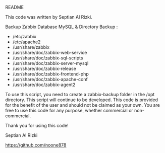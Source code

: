 README

This code was written by Septian Al Rizki.

Backup Zabbix Database MySQL & Directory Backup :
- /etc/zabbix
- /etc/apache2
- /usr/share/zabbix
- /usr/share/doc/zabbix-web-service
- /usr/share/doc/zabbix-sql-scripts
- /usr/share/doc/zabbix-server-mysql
- /usr/share/doc/zabbix-release
- /usr/share/doc/zabbix-frontend-php
- /usr/share/doc/zabbix-apache-conf
- /usr/share/doc/zabbix-agent2

  

To use this script, you need to create a zabbix-backup folder in the /opt directory.
This script will continue to be developed.
This code is provided for the benefit of the user and should not be claimed as your own. You are free to use this code for any purpose, whether commercial or non-commercial.

Thank you for using this code!

Septian Al Rizki

https://github.com/noone878
